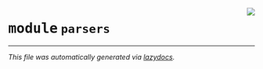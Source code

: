 <!-- markdownlint-disable -->

<a href="https://github.com/SamEdwardes/spaCyPDFreader/blob/mkdocs-website/spacypdfreader/parsers/__init__.py"><img align="right" style="float:right;" src="https://img.shields.io/badge/-source-cccccc?style=flat-square"></a>

# <kbd>module</kbd> `parsers`








---

_This file was automatically generated via [lazydocs](https://github.com/ml-tooling/lazydocs)._
